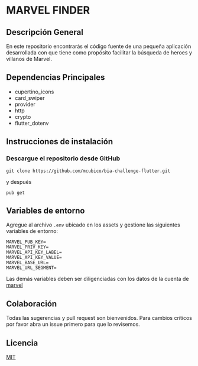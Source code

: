 # MARVEL FINDER

## Descripción General

En este repositorio encontrarás el código fuente de una pequeña aplicación desarrollada con que tiene como propósito facilitar la búsqueda de heroes y villanos de Marvel.

## Dependencias Principales

- cupertino_icons
- card_swiper
- provider
- http
- crypto
- flutter_dotenv

## Instrucciones de instalación

### Descargue el repositorio desde GitHub

```shell
git clone https://github.com/mcubico/bia-challenge-flutter.git
```

y después

```shell
pub get
```

## Variables de entorno

Agregue al archivo ```.env``` ubicado en los assets y gestione las siguientes variables de entorno:

```properties
MARVEL_PUB_KEY=
MARVEL_PRIV_KEY=
MARVEL_API_KEY_LABEL=
MARVEL_API_KEY_VALUE=
MARVEL_BASE_URL=
MARVEL_URL_SEGMENT=
```

Las demás variables deben ser diligenciadas con los datos de la cuenta de [marvel](http://developer.marvel.com/)

## Colaboración

Todas las sugerencias y pull request son bienvenidos. Para cambios críticos por favor abra un issue primero para que lo revisemos.

## Licencia

[MIT](https://choosealicense.com/licenses/mit/)
